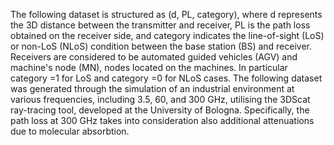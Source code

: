 The following dataset is structured as (d, PL, category), where d represents the 3D distance between the transmitter and receiver, PL is the path loss obtained on the receiver side, and category indicates the line-of-sight (LoS) or non-LoS (NLoS) condition between the base station (BS) and receiver. Receivers are considered to be automated guided vehicles (AGV) and machine's node (MN), nodes located on the machines. In particular category =1 for LoS and category =0 for NLoS cases. The following dataset was generated through the simulation of an industrial environment at various frequencies, including 3.5, 60, and 300 GHz, utilising the 3DScat ray-tracing tool, developed at the University of Bologna. Specifically, the path loss at 300 GHz takes into consideration also additional attenuations due to molecular absorbtion.
